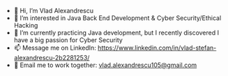 - 👋 Hi, I’m Vlad Alexandrescu
- 👀 I’m interested in Java Back End Development & Cyber Security/Ethical Hacking
- 🌱 I’m currently practicing Java development, but I recently discovered I have a big passion for Cyber Security
- 📫 Message me on LinkedIn: https://www.linkedin.com/in/vlad-stefan-alexandrescu-2b2281253/
- 📧 Email me to work together: vlad.alexandrescu105@gmail.com
<!---
VladAlx10/VladAlx10 is a ✨ special ✨ repository because its `README.md` (this file) appears on your GitHub profile.
You can click the Preview link to take a look at your changes.
--->
